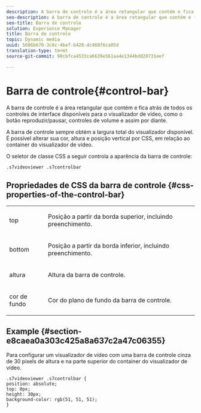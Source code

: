 ```yaml
---
description: A barra de controle é a área retangular que contém e fica atrás de todos os controles de interface disponíveis para o visualizador de vídeo, como o botão reproduzir/pausar, controles de volume e assim por diante.
seo-description: A barra de controle é a área retangular que contém e fica atrás de todos os controles de interface disponíveis para o visualizador de vídeo, como o botão reproduzir/pausar, controles de volume e assim por diante.
seo-title: Barra de controle
solution: Experience Manager
title: Barra de controle
topic: Dynamic media
uuid: 5686b670-3c8c-4bef-b428-dc468f6ca05d
translation-type: tm+mt
source-git-commit: 90cbfca4533ca6639e561aa4e1344bdd20731eef

---
```



# Barra de controle{#control-bar}

A barra de controle é a área retangular que contém e fica atrás de todos os controles de interface disponíveis para o visualizador de vídeo, como o botão reproduzir/pausar, controles de volume e assim por diante.

<!--<a id="section_061E550C1C1D4DB2BD663A898895B38C"></a>-->

A barra de controle sempre obtém a largura total do visualizador disponível. É possível alterar sua cor, altura e posição vertical por CSS, em relação ao container do visualizador de vídeo.

O seletor de classe CSS a seguir controla a aparência da barra de controle:

```
.s7videoviewer .s7controlbar
```

## Propriedades de CSS da barra de controle {#css-properties-of-the-control-bar}

<table id="table_C48C56E696304C9BAFEE71BA9EA9A174"> 
 <tbody> 
  <tr> 
   <td colname="col1"> <p> <span class="codeph"> top </span> </p> </td> 
   <td colname="col2"> <p>Posição a partir da borda superior, incluindo preenchimento. </p> </td> 
  </tr> 
  <tr> 
   <td colname="col1"> <p> <span class="codeph"> bottom </span> </p> </td> 
   <td colname="col2"> <p> Posição a partir da borda inferior, incluindo preenchimento. </p> </td> 
  </tr> 
  <tr> 
   <td colname="col1"> <p> <span class="codeph"> altura </span> </p> </td> 
   <td colname="col2"> <p>Altura da barra de controle. </p> </td> 
  </tr> 
  <tr> 
   <td colname="col1"> <p> <span class="codeph"> cor de fundo </span> </p> </td> 
   <td colname="col2"> <p>Cor do plano de fundo da barra de controle. </p> </td> 
  </tr> 
 </tbody> 
</table>

## Example {#section-e8caea0a303c425a8a637c2a47c06355}

Para configurar um visualizador de vídeo com uma barra de controle cinza de 30 pixels de altura e na parte superior do container do visualizador de vídeo.

```
.s7videoviewer .s7controlbar {  
position: absolute; 
top: 0px; 
height: 30px; 
background-color: rgb(51, 51, 51); 
}
```

